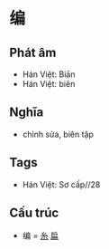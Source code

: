 # 编

## Phát âm
* Hán Việt: Biān
* Hán Việt: biên

## Nghĩa
* chỉnh sửa, biên tập

## Tags
* Hán Việt: Sơ cấp//28

## Cấu trúc
* 编 = [糸](糸.md) [扁](扁.md)

<script>window.HANZI_FIELD='编';</script>